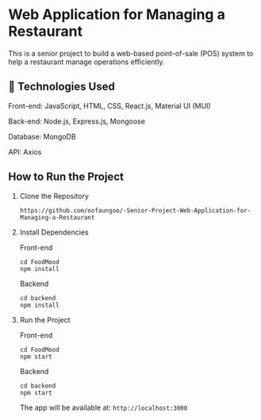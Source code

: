 # Web Application for Managing a Restaurant

This is a senior project to build a web-based point-of-sale (POS) system to help a restaurant manage operations efficiently.

## 🚀 Technologies Used

Front-end: JavaScript, HTML, CSS, React.js, Material UI (MUI)

Back-end:  Node.js, Express.js, Mongoose

Database:  MongoDB

API:       Axios

## How to Run the Project
1. Clone the Repository
   ```
   https://github.com/oofaungoo/-Senior-Project-Web-Application-for-Managing-a-Restaurant
   ```
2. Install Dependencies

   Front-end
   ```
   cd FoodMood
   npm install
   ```
   Backend
   ```
   cd backend
   npm install
   ```
4. Run the Project

   Front-end
   ```
   cd FoodMood
   npm start
   ```
   Backend
   ```
   cd backend
   npm start
   ```
   The app will be available at: ```http://localhost:3000```
